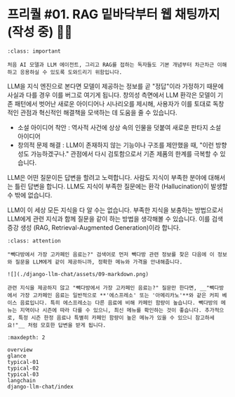 # 프리퀄 #01. RAG 밑바닥부터 웹 채팅까지 (작성 중) 🏃‍♀️

```{admonition} 프리퀄 튜토리얼을 작성하는 이유
:class: important

처음 AI 모델과 LLM 에이전트, 그리고 RAG를 접하는 독자들도 기본 개념부터 차근차근 이해하고 응용하실 수 있도록 도와드리기 위함입니다.
```

LLM을 지식 엔진으로 본다면 모델이 제공하는 정보를 곧 "정답"이라 가정하기 때문에 사실과 다를 경우 이를 버그로 여기게 됩니다. 창의성 측면에서 LLM 환각은 모델이 기존 패턴에서 벗어난 새로운 아이디어나 시나리오를 제시해, 사용자가 이를 토대로 독창적인 관점과 혁신적인 해결책을 모색하는 데 도움을 줄 수 있습니다.

+ 소설 아이디어 착안 : 역사적 사건에 상상 속의 인물을 덧붙여 새로운 판타지 소설 아이디어
+ 창의적 문제 해결 : LLM이 존재하지 않는 기능이나 구조를 제안했을 때, "이런 방향성도 가능하겠구나." 관점에서 다시 검토함으로서 기존 제품의 한계를 극복할 수 있습니다.

LLM은 어떤 질문이든 답변을 할려고 노력합니다. 사람도 지식이 부족한 분야에 대해서는 틀린 답변을 합니다. LLM도 지식이 부족한 질문에는 환각 (Hallucination)이 발생할 수 밖에 없습니다.

LLM이 이 세상 모든 지식을 다 알 수는 없습니다. 부족한 지식을 보충하는 방법으로서 LLM에게 관련 지식과 함께 질문을 같이 하는 방법을 생각해볼 수 있습니다. 이를 검색 증강 생성 (RAG, Retrieval-Augmented Generation)이라 합니다.

```{admonition} 이 튜토리얼에서 만든 최종 결과물
:class: attention

"빽다방에서 가장 고카페인 음료는?" 검색어로 먼저 빽다방 관련 정보를 찾은 다음에 이 정보와 질문을 LLM에게 같이 제공하니까, 정확한 메뉴와 가격을 안내해줍니다.

![](./django-llm-chat/assets/09-markdown.png)

관련 지식을 제공하지 않고 "빽다방에서 가장 고카페인 음료는?" 질문만 한다면, __"빽다방에서 가장 고카페인 음료는 일반적으로 **'에스프레소' 또는 '아메리카노'**와 같은 커피 베이스 음료입니다. 특히 에스프레소는 다른 음료에 비해 카페인 함량이 높습니다. 빽다방의 메뉴는 지역이나 시즌에 따라 다를 수 있으니, 최신 메뉴를 확인하는 것이 좋습니다. 추가적으로, 특정 시즌 한정 음료나 특별히 카페인 함량이 높은 메뉴가 있을 수 있으니 참고하세요!"__ 처럼 모호한 답변을 받게 됩니다.
```

```{toctree}
:maxdepth: 2

overview
glance
typical-01
typical-02
typical-03
langchain
django-llm-chat/index
```
